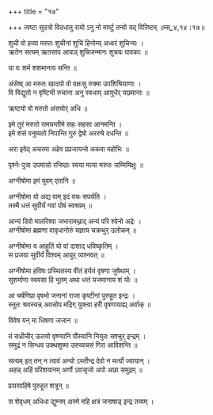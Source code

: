 +++
title = "१७"

+++
त्वष्टा सुदत्रो विदधातु रायो ऽनु नो मार्ष्टु तन्वो यद् विरिष्टम् ॥म्स्_४,१४।१७॥  
    
शुची वो हव्या मरुतः शुचीनां शुचिं हिनोम्य् अध्वरं शुचिभ्यः ।  
ऋतेन सत्यम् ऋतसाप आयञ् शुचिजन्मानः शुचयः पावकाः ॥  
    
या वः शर्म शशमानाय सन्ति ॥  
    
अंसेष्व् आ मरुतः खादयो वो वक्षःसु रुक्मा उपशिश्रियाणाः ।  
वि विद्युतो न वृष्टिभी रुचाना अनु स्वधाम् आयुधैर् यछमानाः ॥  
    
ऋष्टयो वो मरुतो अंसयोर् अधि ॥  
    
इमे तुरं मरुतो रामयन्तीमे सहः सहसा आनमन्ति ।  
इमे शंसं वनुष्यतो निपान्ति गुरु द्वेषो अररुषे दधन्ति ॥  
    
अरा इवेद् अचरमा अहेव प्रप्रजायन्ते अकवा महोभिः ॥  
    
पृश्नेः पुत्रा उपमासो रभिष्ठाः स्वया मत्या मरुतः सम्मिमिक्षुः ॥  
    
  
अग्नीषोमा इमं युवम् एतानि ॥  
    
अग्नीषोमा यो अद्य वाम् इदं वचः सपर्यति ।  
तस्मै धत्तं सुवीर्यं गवां पोषं स्वश्व्यम् ॥  
    
आन्यं दिवो मातरिश्वा जभारामथ्नाद् अन्यं परि श्येनो अद्रेः ।  
अग्नीषोमा ब्रह्मणा वावृधानोरुं यज्ञाय चक्रथुर् उलोकम् ॥  
    
अग्नीषोमा य आहुतिं यो वां दाशाद् धविष्कृतिम् ।  
स प्रजया सुवीर्यं विश्वम् आयुर् व्यश्नवत् ॥  
    
अग्नीषोमा हविषः प्रस्थितस्य वीतं हर्यतं वृषणा जुषेथाम् ।  
सुशर्माणा स्ववसा हि भूतम् अथा धत्तं यजमानाय शं योः ॥  
    
आ चर्षणिप्रा वृषभो जनानां राजा कृष्टीनां पुरुहूत इन्द्रः ।  
स्तुतः श्रवस्यन्न् अवसोप मद्रिग् युक्त्वा हरी वृषणायाह्य् अर्वाक् ॥  
    
विवेष यन् मा धिषणा जजान ॥  
    
तं सध्रीचीर् ऊतयो वृष्ण्यानि पौंस्यानि नियुतः सश्चुर् इन्द्रम् ।  
समुद्रं न सिन्धव उक्थशुष्मा उरुव्यचसं गिरा आविशन्ति ॥  
    
सत्यम् इत् तन् न त्वावं अन्यो ऽस्तीन्द्र देवो न मर्त्यो ज्यायान् ।  
अहन्न् अहिं परिशयानम् अर्णो ऽवासृजो अपो अछा समुद्रम् ॥  
    
प्रससाहिषे पुरुहूत शत्रून् ॥  
    
  
स शेवृधम् अधिधा द्युम्नम् अस्मे महि क्षत्रं जनाषाड् इन्द्र तव्यम् ।  
